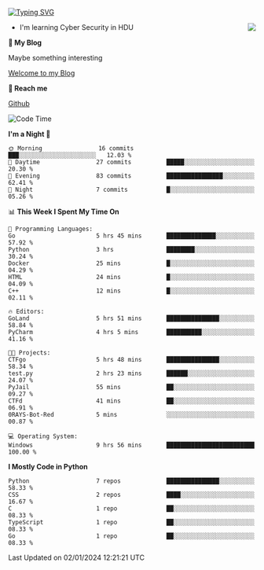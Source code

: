 [![Typing SVG](https://readme-typing-svg.herokuapp.com?font=Fira+Code&pause=1000&random=false&width=450&height=60&lines=Hello+%F0%9F%91%8B%F0%9F%8F%BB;I'm+JBNRZ)](https://git.io/typing-svg)

<a href="#">
  <img align="right" src="https://github-readme-stats.vercel.app/api?username=JBNRZ&show_icons=true&bg_color=15,f2f7fd,E0EAFC" />
</a>

- I'm learning Cyber Security in HDU

 **🌱 My Blog**

Maybe something interesting

[Welcome to my Blog](https://jbnrz.com.cn/)

 **💬 Reach me** 

[Github](https://github.com/JBNRZ)


<!--START_SECTION:waka-->
![Code Time](http://img.shields.io/badge/Code%20Time-243%20hrs%2018%20mins-blue)

**I'm a Night 🦉** 

```text
🌞 Morning                16 commits          ███░░░░░░░░░░░░░░░░░░░░░░   12.03 % 
🌆 Daytime                27 commits          █████░░░░░░░░░░░░░░░░░░░░   20.30 % 
🌃 Evening                83 commits          ████████████████░░░░░░░░░   62.41 % 
🌙 Night                  7 commits           █░░░░░░░░░░░░░░░░░░░░░░░░   05.26 % 
```


📊 **This Week I Spent My Time On** 

```text
💬 Programming Languages: 
Go                       5 hrs 45 mins       ██████████████░░░░░░░░░░░   57.92 % 
Python                   3 hrs               ████████░░░░░░░░░░░░░░░░░   30.24 % 
Docker                   25 mins             █░░░░░░░░░░░░░░░░░░░░░░░░   04.29 % 
HTML                     24 mins             █░░░░░░░░░░░░░░░░░░░░░░░░   04.09 % 
C++                      12 mins             █░░░░░░░░░░░░░░░░░░░░░░░░   02.11 % 

🔥 Editors: 
GoLand                   5 hrs 51 mins       ███████████████░░░░░░░░░░   58.84 % 
PyCharm                  4 hrs 5 mins        ██████████░░░░░░░░░░░░░░░   41.16 % 

🐱‍💻 Projects: 
CTFgo                    5 hrs 48 mins       ███████████████░░░░░░░░░░   58.34 % 
test.py                  2 hrs 23 mins       ██████░░░░░░░░░░░░░░░░░░░   24.07 % 
PyJail                   55 mins             ██░░░░░░░░░░░░░░░░░░░░░░░   09.27 % 
CTFd                     41 mins             ██░░░░░░░░░░░░░░░░░░░░░░░   06.91 % 
0RAYS-Bot-Red            5 mins              ░░░░░░░░░░░░░░░░░░░░░░░░░   00.87 % 

💻 Operating System: 
Windows                  9 hrs 56 mins       █████████████████████████   100.00 % 
```

**I Mostly Code in Python** 

```text
Python                   7 repos             ███████████████░░░░░░░░░░   58.33 % 
CSS                      2 repos             ████░░░░░░░░░░░░░░░░░░░░░   16.67 % 
C                        1 repo              ██░░░░░░░░░░░░░░░░░░░░░░░   08.33 % 
TypeScript               1 repo              ██░░░░░░░░░░░░░░░░░░░░░░░   08.33 % 
Go                       1 repo              ██░░░░░░░░░░░░░░░░░░░░░░░   08.33 % 
```




 Last Updated on 02/01/2024 12:21:21 UTC
<!--END_SECTION:waka-->
